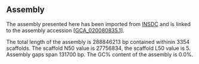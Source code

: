 **Assembly**
--------

The assembly presented here has been imported from [INSDC](http://www.insdc.org) and is linked to the assembly accession [[GCA_020080835.1](http://www.ebi.ac.uk/ena/data/view/GCA_020080835.1)].

The total length of the assembly is 288846213 bp contained withinin 3354 scaffolds.
The scaffold N50 value is 27756834, the scaffold L50 value is 5.
Assembly gaps span 131700 bp. The GC% content of the assembly is 0.0%.
